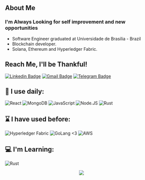 
## About Me

### I'm Always Looking for self improvement and new opportunities 

- Software Engineer graduated at Universidade de Brasília - Brazil
- Blockchain developer. 
- Solana, Ethereum and Hyperledger Fabric.

## Reach Me, I'll be Thankful!

[![Linkedin Badge](https://img.shields.io/badge/-arthurpaivat-blue?style=for-the-badge&logo=Linkedin&logoColor=white&link=https://www.linkedin.com/in/arthur-paiva-982405199/)](https://www.linkedin.com/in/arthur-paiva-982405199/)
[![Gmail Badge](https://img.shields.io/badge/-arthur001123@gmail.com-c14438?style=for-the-badge&logo=Gmail&logoColor=white&link=mailto:arthur001123@gmail.com)](mailto:arthur001123@gmail.com)
[![Telegram Badge](https://img.shields.io/badge/-arthurtavares-blue?style=for-the-badge&logo=Telegram&logoColor=white&link=htttp://t.me/arthurtavares)](https://t.me/arthurtavares)

## 🚀 I use daily:

  ![React](https://img.shields.io/badge/React-20232A?style=for-the-badge&logo=react&logoColor=61DAFB)
  ![MongoDB](https://img.shields.io/badge/MongoDB-4EA94B?style=for-the-badge&logo=mongodb&logoColor=white)
  ![JavaScript](https://img.shields.io/badge/JavaScript-323330?style=for-the-badge&logo=javascript&logoColor=F7DF1E)
  ![Node.JS](https://img.shields.io/badge/Node.js-43853D?style=for-the-badge&logo=node.js&logoColor=white)
  ![Rust](https://img.shields.io/badge/Rust-000000?style=for-the-badge&logo=rust&logoColor=white)

## ⌛ I have used before:

   ![Hyperledger Fabric](https://img.shields.io/badge/hyperledger-2F3134?style=for-the-badge&logo=hyperledger&logoColor=white)
   ![GoLang <3](https://img.shields.io/badge/go-%2300ADD8.svg?style=for-the-badge&logo=go&logoColor=white)
   ![AWS](https://img.shields.io/badge/AWS-%23FF9900.svg?style=for-the-badge&logo=amazon-aws&logoColor=white)

## 💻 I'm Learning:

  ![Rust](https://img.shields.io/badge/Rust-000000?style=for-the-badge&logo=rust&logoColor=white)

<p align="center">
 <img align="center" src=https://github-readme-stats.vercel.app/api?username=arthurpaivat&theme=dark&show_icons=true&count_private=true&include_all_commits=true&hide=stars />
<p/>
